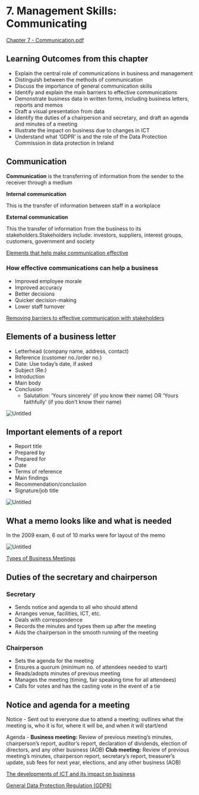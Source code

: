 # 7. Management Skills: Communicating

[Chapter 7 - Communication.pdf](7%20Manageme%20bdb69/Chapter_7_-_Communication.pdf)

## Learning Outcomes from this chapter

- Explain the central role of communications in business and management
- Distinguish between the methods of communication
- Discuss the importance of general communication skills
- Identify and explain the main barriers to effective communications
- Demonstrate business data in written forms, including business letters, reports and memos
- Draft a visual presentation from data
- Identify the duties of a chairperson and secretary, and draft an agenda and minutes of a meeting
- Illustrate the impact on business due to changes in ICT
- Understand what ‘GDPR’ is and the role of the Data Protection Commission in data protection in Ireland

## Communication

**Communication** is the transferring of information from the sender to the receiver through a medium

**Internal communication**

This is the transfer of information between staff in a workplace

**External communication**

This the transfer of information from the business to its stakeholders.Stakeholders include: investors, suppliers, interest groups, customers, government and society

[Elements that help make communication effective](7%20Manageme%20bdb69/Elements%20t%203ca43.csv)

### How effective communications can help a business

- Improved employee morale
- Improved accuracy
- Better decisions
- Quicker decision-making
- Lower staff turnover

[Removing barriers to effective communication with stakeholders](7%20Manageme%20bdb69/Removing%20b%2033c76.csv)

## Elements of a business letter

- Letterhead (company name, address, contact)
- Reference (customer no./order no.)
- Date: Use today’s date, if asked
- Subject (Re:)
- Introduction
- Main body
- Conclusion
    - Salutation: ‘Yours sincerely’ (if you know their name) OR ‘Yours faithfully’ (if you don’t know their name)

![Untitled](7%20Manageme%20bdb69/Untitled.png)

## Important elements of a report

- Report title
- Prepared by
- Prepared for
- Date
- Terms of reference
- Main findings
- Recommendation/conclusion
- Signature/job title

![Untitled](7%20Manageme%20bdb69/Untitled%201.png)

## What a memo looks like and what is needed

In the 2009 exam, 6 out of 10 marks were for layout of the memo

![Untitled](7%20Manageme%20bdb69/Untitled%202.png)

[Types of Business Meetings](7%20Manageme%20bdb69/Types%20of%20B%20a5662.csv)

## Duties of the secretary and chairperson

### Secretary

- Sends notice and agenda to all who should attend
- Arranges venue, facilities, ICT, etc.
- Deals with correspondence
- Records the minutes and types them up after the meeting
- Aids the chairperson in the smooth running of the meeting

### Chairperson

- Sets the agenda for the meeting
- Ensures a quorum (minimum no. of attendees needed to start)
- Reads/adopts minutes of previous meeting
- Manages the meeting (timing, fair speaking time for all attendees)
- Calls for votes and has the casting vote in the event of a tie

## Notice and agenda for a meeting

Notice - Sent out to everyone due to attend a meeting; outlines what the meeting is, who it is for, where it will be, and when it will start/end

Agenda - **Business meeting:** Review of previous meeting’s minutes, chairperson’s report, auditor’s report, declaration of dividends, election of directors, and any other business (AOB) 
**Club meeting:** Review of previous meeting’s minutes, chairperson report, secretary’s report, treasurer’s update, sub fees for next year, elections, and any other business (AOB)

[The developments of ICT and its impact on business](7%20Manageme%20bdb69/The%20develo%200702f.csv)

[General Data Protection Regulation (GDPR)](7%20Manageme%20bdb69/General%20Da%20652a2.csv)